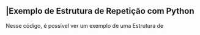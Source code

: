  ## |Exemplo de Estrutura de Repetição com Python 

   Nesse código, é possível ver um exemplo de uma Estrutura de
 
